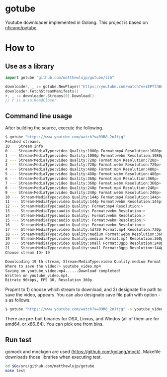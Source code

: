# gotube
Youtube downloader implemented in Golang.
This project is based on [nficano/pytube](https://github.com/nficano/pytube).

# How to
## Use as a library

```go:sample.go
import gotube "github.com/matthewlujp/gotube/lib"

downloader, _ := gotube.NewPlayer("https://youtube.com/watch?v=iEPTlhBmwRg")
downloader.FetchStreamManifests()
r, _ := downloader.Streams[0].Download()
// r is a io.ReadCloser
```

## Command line usage
After building the source, execute the following.

```sh
$ gotube "https://www.youtube.com/watch?v=09R8_2nJtjg"                                                           
Fetched streams:
ID    Stream info
0 --- Stream<MediaType:video Quality:1080p Format:mp4 Resolution:1080p>
1 --- Stream<MediaType:video Quality:1080p Format:webm Resolution:1080p>
2 --- Stream<MediaType:video Quality:720p Format:mp4 Resolution:720p>
3 --- Stream<MediaType:video Quality:720p Format:webm Resolution:720p>
4 --- Stream<MediaType:video Quality:480p Format:mp4 Resolution:480p>
5 --- Stream<MediaType:video Quality:480p Format:webm Resolution:480p>
6 --- Stream<MediaType:video Quality:360p Format:mp4 Resolution:360p>
7 --- Stream<MediaType:video Quality:360p Format:webm Resolution:360p>
8 --- Stream<MediaType:video Quality:240p Format:mp4 Resolution:240p>
9 --- Stream<MediaType:video Quality:240p Format:webm Resolution:240p>
10 --- Stream<MediaType:video Quality:144p Format:mp4 Resolution:144p>
11 --- Stream<MediaType:video Quality:144p Format:webm Resolution:144p>
12 --- Stream<MediaType:audio Quality: Format:mp4 Resolution:>
13 --- Stream<MediaType:audio Quality: Format:webm Resolution:>
14 --- Stream<MediaType:audio Quality: Format:webm Resolution:>
15 --- Stream<MediaType:audio Quality: Format:webm Resolution:>
16 --- Stream<MediaType:audio Quality: Format:webm Resolution:>
17 --- Stream<MediaType:video Quality:hd720 Format:mp4 Resolution:720p>
18 --- Stream<MediaType:video Quality:medium Format:webm Resolution:360p>
19 --- Stream<MediaType:video Quality:medium Format:mp4 Resolution:360p>
20 --- Stream<MediaType:video Quality:small Format:3gpp Resolution:240p>
21 --- Stream<MediaType:video Quality:small Format:3gpp Resolution:144p>
Choose stream ID> 19

Downloading 19 th stream, Stream<MediaType:video Quality:medium Format:mp4 Resolution:360p> ......Downloaded
Where to save the video?> youtube_video.mp4
Saving on youtube_video.mp4......Download completed!
Written on youtube_video.mp4.
Bitrate 96kbps, FPS 30, Resolution 360p
```

Propmt to 1) choose which stream to download, and 2) designate file path to save the video, appears.
You can also designate save file path with option -s as follows.

```sh
$ gotube "https://www.youtube.com/watch?v=09R8_2nJtjg" -s youtube_video.mp4
```

There are pre-buit binaries for OSX, Linxus, and Windos (all of them are for amd64, or x86_64).
You can pick one from bins.


## Run test
gomock and mockgen are used (https://github.com/golang/mock).
Makefile downloads those libraries when executing test.

```sh
cd $Go/src/github.com/matthewlujp/gotube
make test
```

